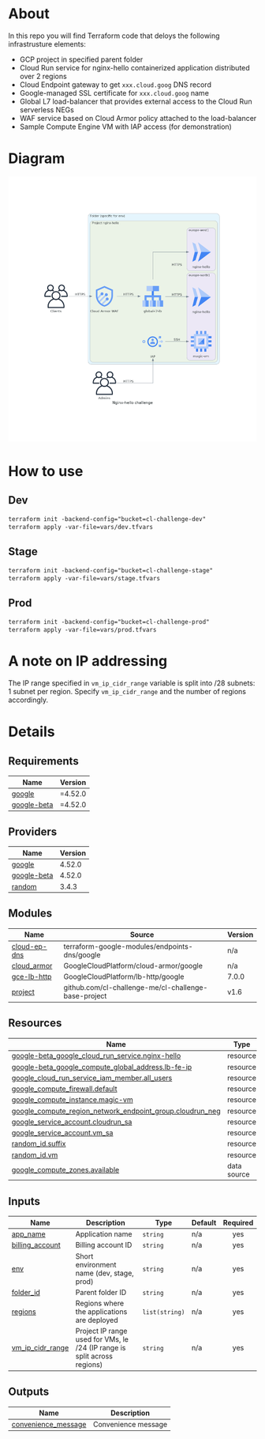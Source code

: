 # About
In this repo you will find Terraform code that deloys the following infrastrusture elements:
- GCP project in specified parent folder
- Cloud Run service for nginx-hello containerized application distributed over 2 regions
- Cloud Endpoint gateway to get `xxx.cloud.goog` DNS record
- Google-managed SSL certificate for `xxx.cloud.goog` name
- Global L7 load-balancer that provides external access to the Cloud Run serverless NEGs
- WAF service based on Cloud Armor policy attached to the load-balancer 
- Sample Compute Engine VM with IAP access (for demonstration)

# Diagram

![image](diagram/nginx-hello_challenge.png)

# How to use
## Dev
```
terraform init -backend-config="bucket=cl-challenge-dev"
terraform apply -var-file=vars/dev.tfvars
```
## Stage
```
terraform init -backend-config="bucket=cl-challenge-stage"
terraform apply -var-file=vars/stage.tfvars
```
## Prod
```
terraform init -backend-config="bucket=cl-challenge-prod"
terraform apply -var-file=vars/prod.tfvars
```

# A note on IP addressing
The IP range specified in `vm_ip_cidr_range` variable is split into /28 subnets: 1 subnet per region. Specify `vm_ip_cidr_range` and the number of regions accordingly.

# Details
<!-- BEGIN_TF_DOCS -->
## Requirements

| Name | Version |
|------|---------|
| <a name="requirement_google"></a> [google](#requirement\_google) | =4.52.0 |
| <a name="requirement_google-beta"></a> [google-beta](#requirement\_google-beta) | =4.52.0 |

## Providers

| Name | Version |
|------|---------|
| <a name="provider_google"></a> [google](#provider\_google) | 4.52.0 |
| <a name="provider_google-beta"></a> [google-beta](#provider\_google-beta) | 4.52.0 |
| <a name="provider_random"></a> [random](#provider\_random) | 3.4.3 |

## Modules

| Name | Source | Version |
|------|--------|---------|
| <a name="module_cloud-ep-dns"></a> [cloud-ep-dns](#module\_cloud-ep-dns) | terraform-google-modules/endpoints-dns/google | n/a |
| <a name="module_cloud_armor"></a> [cloud\_armor](#module\_cloud\_armor) | GoogleCloudPlatform/cloud-armor/google | n/a |
| <a name="module_gce-lb-http"></a> [gce-lb-http](#module\_gce-lb-http) | GoogleCloudPlatform/lb-http/google | 7.0.0 |
| <a name="module_project"></a> [project](#module\_project) | github.com/cl-challenge-me/cl-challenge-base-project | v1.6 |

## Resources

| Name | Type |
|------|------|
| [google-beta_google_cloud_run_service.nginx-hello](https://registry.terraform.io/providers/hashicorp/google-beta/4.52.0/docs/resources/google_cloud_run_service) | resource |
| [google-beta_google_compute_global_address.lb-fe-ip](https://registry.terraform.io/providers/hashicorp/google-beta/4.52.0/docs/resources/google_compute_global_address) | resource |
| [google_cloud_run_service_iam_member.all_users](https://registry.terraform.io/providers/hashicorp/google/4.52.0/docs/resources/cloud_run_service_iam_member) | resource |
| [google_compute_firewall.default](https://registry.terraform.io/providers/hashicorp/google/4.52.0/docs/resources/compute_firewall) | resource |
| [google_compute_instance.magic-vm](https://registry.terraform.io/providers/hashicorp/google/4.52.0/docs/resources/compute_instance) | resource |
| [google_compute_region_network_endpoint_group.cloudrun_neg](https://registry.terraform.io/providers/hashicorp/google/4.52.0/docs/resources/compute_region_network_endpoint_group) | resource |
| [google_service_account.cloudrun_sa](https://registry.terraform.io/providers/hashicorp/google/4.52.0/docs/resources/service_account) | resource |
| [google_service_account.vm_sa](https://registry.terraform.io/providers/hashicorp/google/4.52.0/docs/resources/service_account) | resource |
| [random_id.suffix](https://registry.terraform.io/providers/hashicorp/random/latest/docs/resources/id) | resource |
| [random_id.vm](https://registry.terraform.io/providers/hashicorp/random/latest/docs/resources/id) | resource |
| [google_compute_zones.available](https://registry.terraform.io/providers/hashicorp/google/4.52.0/docs/data-sources/compute_zones) | data source |

## Inputs

| Name | Description | Type | Default | Required |
|------|-------------|------|---------|:--------:|
| <a name="input_app_name"></a> [app\_name](#input\_app\_name) | Application name | `string` | n/a | yes |
| <a name="input_billing_account"></a> [billing\_account](#input\_billing\_account) | Billing account ID | `string` | n/a | yes |
| <a name="input_env"></a> [env](#input\_env) | Short environment name (dev, stage, prod) | `string` | n/a | yes |
| <a name="input_folder_id"></a> [folder\_id](#input\_folder\_id) | Parent folder ID | `string` | n/a | yes |
| <a name="input_regions"></a> [regions](#input\_regions) | Regions where the applications are deployed | `list(string)` | n/a | yes |
| <a name="input_vm_ip_cidr_range"></a> [vm\_ip\_cidr\_range](#input\_vm\_ip\_cidr\_range) | Project IP range used for VMs, le /24 (IP range is split across regions) | `string` | n/a | yes |

## Outputs

| Name | Description |
|------|-------------|
| <a name="output_convenience_message"></a> [convenience\_message](#output\_convenience\_message) | Convenience message |
<!-- END_TF_DOCS -->